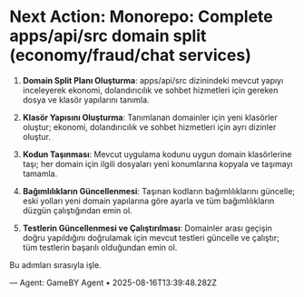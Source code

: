 # Next Action: Monorepo: Complete apps/api/src domain split (economy/fraud/chat services)

1. **Domain Split Planı Oluşturma**: apps/api/src dizinindeki mevcut yapıyı inceleyerek ekonomi, dolandırıcılık ve sohbet hizmetleri için gereken dosya ve klasör yapılarını tanımla.

2. **Klasör Yapısını Oluşturma**: Tanımlanan domainler için yeni klasörler oluştur; ekonomi, dolandırıcılık ve sohbet hizmetleri için ayrı dizinler oluştur.

3. **Kodun Taşınması**: Mevcut uygulama kodunu uygun domain klasörlerine taşı; her domain için ilgili dosyaları yeni konumlarına kopyala ve taşımayı tamamla.

4. **Bağımlılıkların Güncellenmesi**: Taşınan kodların bağımlılıklarını güncelle; eski yolları yeni domain yapılarına göre ayarla ve tüm bağımlılıkların düzgün çalıştığından emin ol.

5. **Testlerin Güncellenmesi ve Çalıştırılması**: Domainler arası geçişin doğru yapıldığını doğrulamak için mevcut testleri güncelle ve çalıştır; tüm testlerin başarılı olduğundan emin ol.

Bu adımları sırasıyla işle.

— Agent: GameBY Agent • 2025-08-16T13:39:48.282Z

